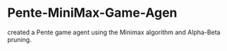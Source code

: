 # Pente-MiniMax-Game-Agen
created a Pente game agent using the Minimax algorithm and Alpha-Beta pruning.
